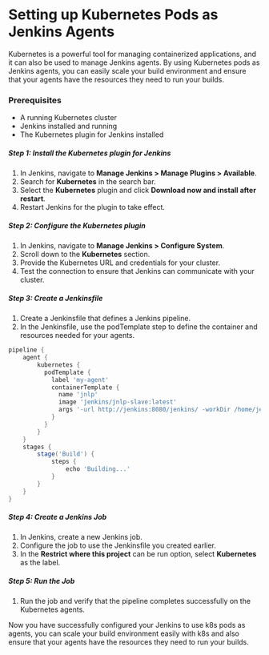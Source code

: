 # Setting up Kubernetes Pods as Jenkins Agents

Kubernetes is a powerful tool for managing containerized applications, and it can also be used to manage Jenkins agents. By using Kubernetes pods as Jenkins agents, you can easily scale your build environment and ensure that your agents have the resources they need to run your builds.

### Prerequisites
- A running Kubernetes cluster
- Jenkins installed and running
- The Kubernetes plugin for Jenkins installed

##### Step 1: Install the Kubernetes plugin for Jenkins
1. In Jenkins, navigate to **Manage Jenkins > Manage Plugins > Available**.
2. Search for **Kubernetes** in the search bar.
3. Select the **Kubernetes** plugin and click **Download now and install after restart**.
4. Restart Jenkins for the plugin to take effect.

##### Step 2: Configure the Kubernetes plugin
1. In Jenkins, navigate to **Manage Jenkins > Configure System**.
2. Scroll down to the **Kubernetes** section.
3. Provide the Kubernetes URL and credentials for your cluster.
4. Test the connection to ensure that Jenkins can communicate with your cluster.

##### Step 3: Create a Jenkinsfile

1. Create a Jenkinsfile that defines a Jenkins pipeline.
2. In the Jenkinsfile, use the podTemplate step to define the container and resources needed for your agents.

```groovy
pipeline {
    agent {
        kubernetes {
          podTemplate {
            label 'my-agent'
            containerTemplate {
              name 'jnlp'
              image 'jenkins/jnlp-slave:latest'
              args '-url http://jenkins:8080/jenkins/ -workDir /home/jenkins'
            }
          }
        }
    }
    stages {
        stage('Build') {
            steps {
                echo 'Building...'
            }
        }
    }
}
```


##### Step 4: Create a Jenkins Job
1. In Jenkins, create a new Jenkins job.
2. Configure the job to use the Jenkinsfile you created earlier.
3. In the **Restrict where this project** can be run option, select **Kubernetes** as the label.

##### Step 5: Run the Job
1. Run the job and verify that the pipeline completes successfully on the Kubernetes agents.

Now you have successfully configured your Jenkins to use k8s pods as agents, you can scale your build environment easily with k8s and also ensure that your agents have the resources they need to run your builds.
